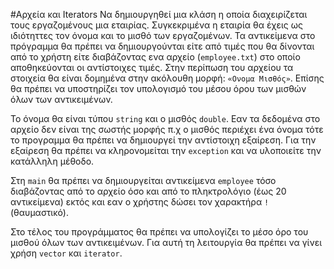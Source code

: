 #Αρχεία και Iterators
Να δημιουργηθεί μια κλάση η οποία διαχειρίζεται τους εργαζομένους μια εταιρίας. Συγκεκριμένα η εταιρία θα έχεις ως ιδιότηττες τον όνομα και το μισθό των εργαζομένων. Τα αντικείμενα στο πρόγραμμα θα πρέπει να δημιουργούνται είτε από τιμές που θα δίνονται από το χρήστη είτε διαβάζοντας ενα αρχείο (`employee.txt`) στο οποίο αποθηκεύονται οι αντίστοιχες τιμές. Στην περίπωση του αρχείου τα στοιχεία θα είναι δομημένα στην ακόλουθη μορφή: `«Ονομα Μισθός»`. Επίσης θα πρέπει να υποστηρίζει τον υπολογισμό του μέσου όρου των μισθών όλων των αντικειμένων.

Το όνομα θα είναι τύπου `string` και ο μισθός `double`. Εαν τα δεδομένα στο αρχείο δεν είναι της σωστής μορφής π.χ ο μισθός περιέχει ένα όνομα τότε το προγραμμα θα πρέπει να δημιουργεί την αντίστοιχη εξαίρεση. Για την εξαίρεση θα πρέπει να κληρονομείται την `exception` και να υλοποιείτε την κατάλληλη μέθοδο.

Στη `main` θα πρέπει να δημιουργείται αντικείμενα `employee` τόσο διαβάζοντας από το αρχείο όσο και από το πληκτρολόγιο (έως 20 αντικείμενα) εκτός και εαν ο χρήστης δώσει τον χαρακτήρα `!`(θαυμαστικό).

Στο τέλος του προγράμματος θα πρέπει να υπολογίζει το μέσο όρο του μισθού όλων των αντικειμένων. Για αυτή τη λειτουργία θα πρέπει να γίνει χρήση `vector` και `iterator`. 
